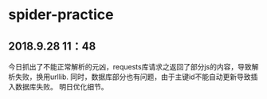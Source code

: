 # spider-practice

 
<h2>2018.9.28 11：48</h2>
今日抓出了不能正常解析的元凶，requests库请求之返回了部分js的内容，导致解析失败，换用urllib.
同时，数据库部分也有问题，由于主键id不能自动更新导致插入数据库失败。
明日优化细节。